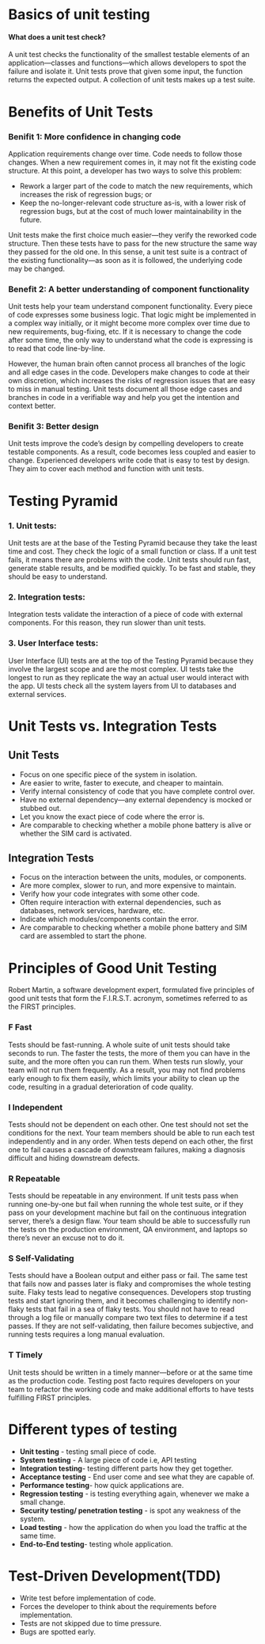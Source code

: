 # Basics of unit testing    
#### What does a unit test check?
A unit test checks the functionality of the smallest testable elements of an application―classes and functions―which allows developers to spot the failure and isolate it. Unit tests prove that given some input, the function returns the expected output. A collection of unit tests makes up a test suite.

# Benefits of Unit Tests
### Benifit 1: More confidence in changing code
Application requirements change over time. Code needs to follow those changes. When a new requirement comes in, it may not fit the existing code structure. At this point, a developer has two ways to solve this problem:

* Rework a larger part of the code to match the new requirements, which increases the risk of regression bugs; or
* Keep the no-longer-relevant code structure as-is, with a lower risk of regression bugs, but at the cost of much lower maintainability in the future.    

Unit tests make the first choice much easier―they verify the reworked code structure. Then these tests have to pass for the new structure the same way they passed for the old one. In this sense, a unit test suite is a contract of the existing functionality―as soon as it is followed, the underlying code may be changed.

### Benefit 2: A better understanding of component functionality
Unit tests help your team understand component functionality. Every piece of code expresses some business logic. That logic might be implemented in a complex way initially, or it might become more complex over time due to new requirements, bug-fixing, etc. If it is necessary to change the code after some time, the only way to understand what the code is expressing is to read that code line-by-line.

However, the human brain often cannot process all branches of the logic and all edge cases in the code. Developers make changes to code at their own discretion, which increases the risks of regression issues that are easy to miss in manual testing. Unit tests document all those edge cases and branches in code in a verifiable way and help you get the intention and context better.

### Benifit 3: Better design
Unit tests improve the code’s design by compelling developers to create testable components. As a result, code becomes less coupled and easier to change. Experienced developers write code that is easy to test by design. They aim to cover each method and function with unit tests.

# Testing Pyramid
### 1. Unit tests:
Unit tests are at the base of the Testing Pyramid because they take the least time and cost. They check the logic of a small function or class. If a unit test fails, it means there are problems with the code. Unit tests should run fast, generate stable results, and be modified quickly. To be fast and stable, they should be easy to understand.

### 2. Integration tests:
Integration tests validate the interaction of a piece of code with external components. For this reason, they run slower than unit tests.

### 3. User Interface tests:
User Interface (UI) tests are at the top of the Testing Pyramid because they involve the largest scope and are the most complex. UI tests take the longest to run as they replicate the way an actual user would interact with the app. UI tests check all the system layers from UI to databases and external services.

# Unit Tests vs. Integration Tests
## Unit Tests
* Focus on one specific piece of the system in isolation.  
* Are easier to write, faster to execute, and cheaper to maintain.    
* Verify internal consistency of code that you have complete control over.   
* Have no external dependency―any external dependency is mocked or stubbed out.    
* Let you know the exact piece of code where the error is.     
* Are comparable to checking whether a mobile phone battery is alive or whether the SIM card is activated.     

## Integration Tests
* Focus on the interaction between the units, modules, or components.   
* Are more complex, slower to run, and more expensive to maintain.   
* Verify how your code integrates with some other code.   
* Often require interaction with external dependencies, such as databases, network services, hardware, etc.   
* Indicate which modules/components contain the error.   
* Are comparable to checking whether a mobile phone battery and SIM card are assembled to start the phone.    

# Principles of Good Unit Testing
Robert Martin, a software development expert, formulated five principles of good unit tests that form the F.I.R.S.T. acronym, sometimes referred to as the FIRST principles.    
### F Fast
Tests should be fast-running. A whole suite of unit tests should take seconds to run. The faster the tests, the more of them you can have in the suite, and the more often you can run them. When tests run slowly, your team will not run them frequently. As a result, you may not find problems early enough to fix them easily, which limits your ability to clean up the code, resulting in a gradual deterioration of code quality.
### I Independent     
Tests should not be dependent on each other. One test should not set the conditions for the next. Your team members should be able to run each test independently and in any order. When tests depend on each other, the first one to fail causes a cascade of downstream failures, making a diagnosis difficult and hiding downstream defects.
### R Repeatable
Tests should be repeatable in any environment. If unit tests pass when running one-by-one but fail when running the whole test suite, or if they pass on your development machine but fail on the continuous integration server, there’s a design flaw. Your team should be able to successfully run the tests on the production environment, QA environment, and laptops so there’s never an excuse not to do it.
### S Self-Validating    
Tests should have a Boolean output and either pass or fail. The same test that fails now and passes later is flaky and compromises the whole testing suite. Flaky tests lead to negative consequences. Developers stop trusting tests and start ignoring them, and it becomes challenging to identify non-flaky tests that fail in a sea of flaky tests. You should not have to read through a log file or manually compare two text files to determine if a test passes. If they are not self-validating, then failure becomes subjective, and running tests requires a long manual evaluation.
### T Timely
Unit tests should be written in a timely manner―before or at the same time as the production code. Testing post facto requires developers on your team to refactor the working code and make additional efforts to have tests fulfilling FIRST principles.

# Different types of testing
* **Unit testing** - testing small piece of code.
* **System testing** - A large piece of code i.e, API testing
* **Integration testing**- testing different parts how they get together. 
* **Acceptance testing** - End user come and see what they are capable of.
* **Performance testing**- how quick applications are.
* **Regression testing** - is testing everything again, whenever we make a small change. 
* **Security testing/ penetration testing** - is spot any weakness of the system.
* **Load testing** - how the application do when you load the traffic at the same time.
* **End-to-End testing**- testing whole application. 


# Test-Driven Development(TDD)
* Write test before implementation of code.  
* Forces the developer to think about the requirements before implementation.  
* Tests are not skipped due to time pressure.  
* Bugs are spotted early.
